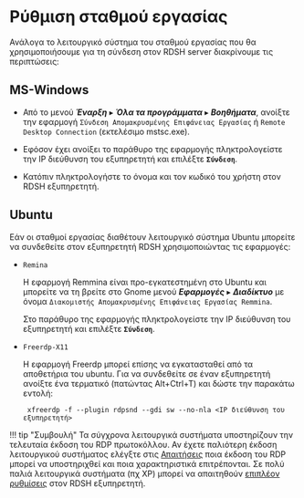 # Ρύθμιση σταθμού εργασίας

Ανάλογα το λειτουργικό σύστημα του σταθμού εργασίας που θα χρησιμοποιήσουμε για τη σύνδεση στον RDSH server διακρίνουμε τις περιπτώσεις:

## MS-Windows

- Από το μενού ***Έναρξη*** ▸ ***Όλα τα προγράμματα*** ▸ ***Βοηθήματα***, ανοίξτε την εφαρμογή `Σύνδεση Απομακρυσμένης Επιφάνειας Εργασίας` ή `Remote Desktop Connection` (εκτελέσιμο mstsc.exe).

- Εφόσον έχει ανοίξει το παράθυρο της εφαρμογής πληκτρολογείστε την IP διεύθυνση του εξυπηρετητή και επιλέξτε **`Σύνδεση`**.

- Κατόπιν πληκτρολογήστε το όνομα και τον κωδικό του χρήστη στον RDSH εξυπηρετητή.

## Ubuntu

Εάν οι σταθμοί εργασίας διαθέτουν λειτουργικό σύστημα Ubuntu μπορείτε να συνδεθείτε στον εξυπηρετητή RDSH χρησιμοποιώντας τις εφαρμογές:

- `Remina`

    Η εφαρμογή Remmina είναι προ-εγκατεστημένη στο Ubuntu και μπορείτε να τη βρείτε στο Gnome μενού  ***Εφαρμογές***  ▸  ***Διαδίκτυο*** με όνομα `Διακομιστής Απομακρυσμένης Επιφάνειας Εργασίας Remmina`.

    Στο παράθυρο της εφαρμογής πληκτρολογείστε την IP διεύθυνση του εξυπηρετητή και επιλέξτε **`Σύνδεση`**.

- `Freerdp-X11`

   Η εφαρμογή Freerdp μπορεί επίσης να εγκατασταθεί από τα αποθετήρια του ubuntu.
   Για να συνδεθείτε σε έναν εξυπηρετητή ανοίξτε ένα τερματικό (πατώντας Alt+Ctrl+T) και δώστε την παρακάτω εντολή:

   ```shell
    xfreerdp -f --plugin rdpsnd --gdi sw --no-nla <IP διεύθυνση του εξυπηρετητή>
    ```

!!! tip "Συμβουλή"
    Τα σύγχρονα λειτουργικά συστήματα υποστηρίζουν την τελευταία έκδοση του RDP πρωτοκόλλου. Αν έχετε παλιότερη έκδοση λειτουργικού συστήματος ελέγξτε στις [Απαιτήσεις](requirements.md) ποια έκδοση του RDP μπορεί να υποστηριχθεί και ποια χαρακτηριστικά επιτρέπονται. Σε πολύ παλιά λειτουργικά συστήματα (πχ XP) μπορεί να απαιτηθούν [επιπλέον ρυθμίσεις](advanced.md) στον RDSH εξυπηρετητή.
